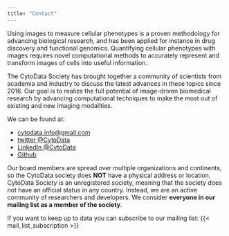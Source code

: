 ```yaml
---
title: "Contact"
---
```

Using images to measure cellular phenotypes is a proven methodology for advancing biological research, and has been applied for instance in drug discovery and functional genomics. Quantifying cellular phenotypes with images requires novel computational methods to accurately represent and transform images of cells into useful information. 

The CytoData Society has brought together a community of scientists from academia and industry to discuss the latest advances in these topics since 2016. Our goal is to realize the full potential of image-driven biomedical research by advancing computational techniques to make the most out of existing and new imaging modalities.

We can be found at:

- [cytodata.info@gmail.com](mailto:cytodata.info@gmail.com)
- [twitter @CytoData](https://twitter.com/CytoData)
- [LinkedIn @CytoData](https://www.linkedin.com/company/cytodata)
- [Github](https://github.com/cytodata)

Our board members are spread over multiple organizations and continents, so the CytoData society does **NOT** have a physical address or location. CytoData Society is an unregistered society, meaning that the society does not have an official status in any country. Instead, we are an active community of researchers and developers. We consider **everyone in our mailing list as a member of the society**.

If you want to keep up to data you can subscribe to our mailing list: {{< mail_list_subscription >}}
